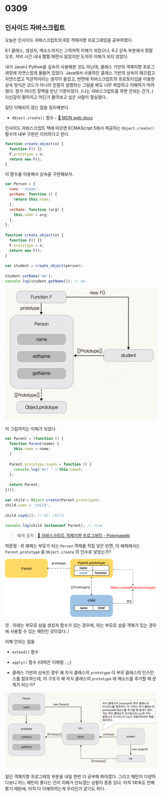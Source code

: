 # 0309

## 인사이드 자바스크립트

오늘은 인사이드 자바스크립트의 6장 객체지향 프로그래밍을 공부하였다.

6.1 클래스, 생성자, 메소드까지는 그럭저럭 이해가 되었으나, 6.2 상속 부분에서 정말 오후, 저녁 시간 내내 쩔쩔 매면서 읽었지만 도저히 이해가 되지 않았다.

내가 Java나 Python을 깊숙히 사용해본 것도 아닌데, 클래스 기반의 객체지향 프로그래밍에 자연스럽게 물들어 있었다. Java에서 사용하던 클래스 기반의 상속이 매끄럽고 자연스럽고 직관적이라는 생각이 들었고, 반면에 자바스크립트의 프로토타입을 이용한 상속 방식은 코드가 아니라 친절히 설명하는 그림을 봐도 너무 복잡하고 이해하기 어려웠다. 뭔가 커다란 장벽을 만난 기분이었다. (나는 자바스크립트를 하면 안되는 건가..) 자신감이 떨어지고 어딘가 물어보고 싶은 사람이 절실했다..

일단 이해되지 않는 점을 정리해본다.

- `Object.create()` 함수 - [🔗 MDN web docs](https://developer.mozilla.org/ko/docs/Web/JavaScript/Reference/Global_Objects/Object/create)

인사이드 자바스크립트 책에 따르면 ECMAScript 5에서 제공하는 `Object.create()` 함수의 내부 구현은 이러하다고 한다.

```javascript
function create_object(o) {
  function F() {}
  F.prototype = o;
  return new F();
}
```

이 함수를 이용해서 상속을 구현해보자.

```javascript
var Person = {
  name: 'zzoon',
  getName: function () {
    return this.name;
  },
  setName: function (arg) {
    this.name = arg;
  },
};

function create_object(o) {
  function F() {}
  F.prototype = o;
  return new F();
}

var student = create_object(person);

student.setName('me');
console.log(student.getName()); // me
```

![0309-image-0](images/0309-image-0.png)

이 그림까지는 이해가 되었다.

```javascript
var Parent = (function () {
  function Parent(name) {
    this.name = name;
  }

  Parent.prototype.sayHi = function () {
    console.log('Hi! ' + this.name);
  };

  return Parent;
})();

var child = Object.create(Parent.prototype);
child.name = 'child';

child.sayHi(); // Hi! child

console.log(child instanceof Parent); // true
```

> 예제 출처 : [🔗 자바스크립트 객체지향 프로그래밍 - Poiemaweb](https://poiemaweb.com/js-object-oriented-programming)

의문점 : 위 예제는 부모가 되는 `Person` 객체를 직접 넣은 반면, 이 예제에서는 `Parent.prototype` 을 `Object.create` 의 인수로 넣었는가?

![0309-image-1](images/0309-image-1.png)

앗.. 아래는 부모로 삼을 생성자 함수가 있는 경우에, 위는 부모로 삼을 객체가 있는 경우에 사용할 수 있는 패턴인 것이었다..!

이해 안되는 점들

- `extend()` 함수

- `apply()` 함수 (대략은 이해됨 ..;;)

- 클래스 기반의 상속인 경우 왜 자식 클래스의 `prototype` 이 부모 클래스의 인스턴스를 참조하는데, 이 구조가 왜 자식 클래스의 `prototype` 에 메소드를 추가할 때 문제가 되는가?

![0309-image-2](images/0309-image-2.png)

일단 객체지향 프로그래밍 부분을 내일 한번 더 공부해 봐야겠다. 그리고 패턴이 다양하다보니 어느 패턴이 좋다는 건지 이해가 안되겠는 상황이 종종 있다. 아직 1회독도 안해봤기 때문에, 아직 다 이해하려는게 무리인거 같기도 하다.
